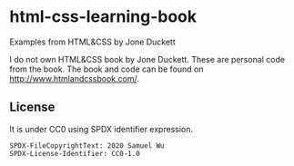 # html-css-learning-book

Examples from HTML&amp;CSS by Jone Duckett

I do not own HTML&amp;CSS book by Jone Duckett. These are personal code from the book. The book and code can be found on http://www.htmlandcssbook.com/.

## License

It is under CC0 using SPDX identifier expression.

```text
SPDX-FileCopyrightText: 2020 Samuel Wu
SPDX-License-Identifier: CC0-1.0
```
